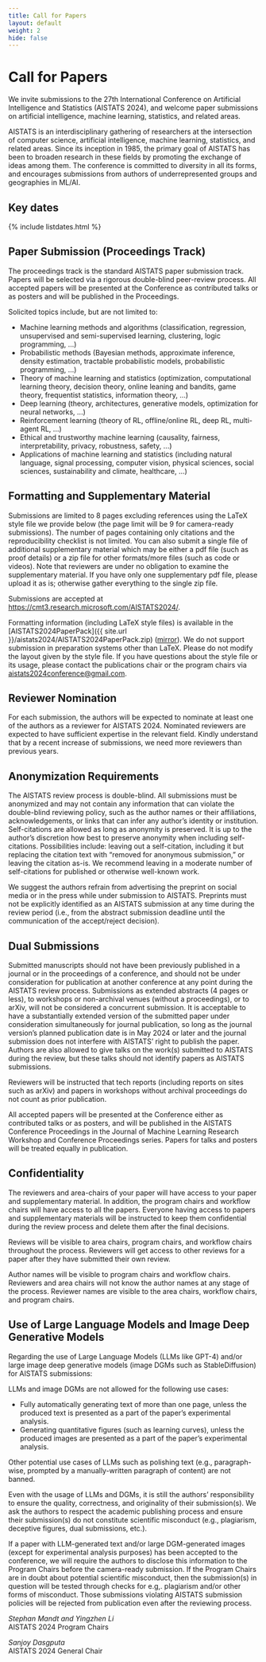 ```yaml
---
title: Call for Papers
layout: default
weight: 2
hide: false
---
```


# Call for Papers

We invite submissions to the 27th International Conference on Artificial Intelligence and Statistics (AISTATS 2024), and welcome paper submissions on artificial intelligence, machine learning, statistics, and related areas.

AISTATS is an interdisciplinary gathering of researchers at the intersection of computer science, artificial intelligence, machine learning, statistics, and related areas. Since its inception in 1985, the primary goal of AISTATS has been to broaden research in these fields by promoting the exchange of ideas among them. The conference is committed to diversity in all its forms, and encourages submissions from authors of underrepresented groups and geographies in ML/AI.


## Key dates

{% include listdates.html %}


## Paper Submission (Proceedings Track)

The proceedings track is the standard AISTATS paper submission track. Papers will be selected via a rigorous double-blind peer-review process. All accepted papers will be presented at the Conference as contributed talks or as posters and will be published in the Proceedings.

Solicited topics include, but are not limited to:

* Machine learning methods and algorithms (classification, regression, unsupervised and semi-supervised learning, clustering, logic programming, ...)
* Probabilistic methods (Bayesian methods, approximate inference, density estimation, tractable probabilistic models, probabilistic programming, ...)
* Theory of machine learning and statistics (optimization, computational learning theory, decision theory, online leaning and bandits, game theory, frequentist statistics, information theory, ...)
* Deep learning (theory, architectures, generative models, optimization for neural networks, ...)
* Reinforcement learning (theory of RL, offline/online RL, deep RL, multi-agent RL, ...)
* Ethical and trustworthy machine learning (causality, fairness, interpretability, privacy, robustness, safety, ...)
* Applications of machine learning and statistics (including natural language, signal processing, computer vision, physical sciences, social sciences, sustainability and climate, healthcare, ...)


<!-- ## Conference Location and Format

The AISTATS 2023 organizing committee is committed to the safety and health of our community.  We are currently reviewing the best option for AISTATS 2023. As soon as we have made a final decision, we will update the information to the webpage. Thank you for your patience and understanding.
 -->

## Formatting and Supplementary Material

Submissions are limited to 8 pages excluding references using the LaTeX style file we provide below (the page limit will be 9 for camera-ready submissions). The number of pages containing only citations and the reproducibility checklist is not limited. You can also submit a single file of additional supplementary material which may be either a pdf file (such as proof details) or a zip file for other formats/more files (such as code or videos). Note that reviewers are under no obligation to examine the supplementary material. If you have only one supplementary pdf file, please upload it as is; otherwise gather everything to the single zip file.

Submissions are accepted at <https://cmt3.research.microsoft.com/AISTATS2024/>.

Formatting information (including LaTeX style files) is available in the [AISTATS2024PaperPack]({{ site.url }}/aistats2024/AISTATS2024PaperPack.zip) ([mirror](https://drive.google.com/file/d/1kjHySEhhKvlp9RhKnof1hJPdR7fhpcFt/view?usp=sharing)). We do not support submission in preparation systems other than LaTeX. Please do not modify the layout given by the style file. If you have questions about the style file or its usage, please contact the publications chair or the program chairs via <aistats2024conference@gmail.com>.


## Reviewer Nomination

For each submission, the authors will be expected to nominate at least one of the authors as a reviewer for AISTATS 2024. Nominated reviewers are expected to have sufficient expertise in the relevant field. Kindly understand that by a recent increase of submissions, we need more reviewers than previous years.


## Anonymization Requirements

The AISTATS review process is double-blind. All submissions must be anonymized and may not contain any information that can violate the double-blind reviewing policy, such as the author names or their affiliations, acknowledgements, or links that can infer any author’s identity or institution. Self-citations are allowed as long as anonymity is preserved. It is up to the author’s discretion how best to preserve anonymity when including self-citations. Possibilities include: leaving out a self-citation, including it but replacing the citation text with “removed for anonymous submission,” or leaving the citation as-is. We recommend leaving in a moderate number of self-citations for published or otherwise well-known work.

We suggest the authors refrain from advertising the preprint on social media or in the press while under submission to AISTATS. Preprints must not be explicitly identified as an AISTATS submission at any time during the review period (i.e., from the abstract submission deadline until the communication of the accept/reject decision).


## Dual Submissions

Submitted manuscripts should not have been previously published in a journal or in the proceedings of a conference, and should not be under consideration for publication at another conference at any point during the AISTATS review process. Submissions as extended abstracts (4 pages or less), to workshops or non-archival venues (without a proceedings), or to arXiv, will not be considered a concurrent submission. It is acceptable to have a substantially extended version of the submitted paper under consideration simultaneously for journal publication, so long as the journal version’s planned publication date is in May 2024 or later and the journal submission does not interfere with AISTATS’ right to publish the paper. Authors are also allowed to give talks on the work(s) submitted to AISTATS during the review, but these talks should not identify papers as AISTATS submissions. 

Reviewers will be instructed that tech reports (including reports on sites such as arXiv) and papers in workshops without archival proceedings do not count as prior publication.

All accepted papers will be presented at the Conference either as contributed talks or as posters, and will be published in the AISTATS Conference Proceedings in the Journal of Machine Learning Research Workshop and Conference Proceedings series. Papers for talks and posters will be treated equally in publication.


## Confidentiality

The reviewers and area-chairs of your paper will have access to your paper and supplementary material. In addition, the program chairs and workflow chairs will have access to all the papers. Everyone having access to papers and supplementary materials will be instructed to keep them confidential during the review process and delete them after the final decisions.

Reviews will be visible to area chairs, program chairs, and workflow chairs throughout the process. Reviewers will get access to other reviews for a paper after they have submitted their own review.

Author names will be visible to program chairs and workflow chairs. Reviewers and area chairs will not know the author names at any stage of the process. Reviewer names are visible to the area chairs, workflow chairs, and program chairs.

## Use of Large Language Models and Image Deep Generative Models

Regarding the use of Large Language Models (LLMs like GPT-4) and/or large image deep generative models (image DGMs such as StableDiffusion) for AISTATS submissions:

LLMs and image DGMs are not allowed for the following use cases:

* Fully automatically generating text of more than one page, unless the produced text is presented as a part of the paper’s experimental analysis.
* Generating quantitative figures (such as learning curves), unless the produced images are presented as a part of the paper’s experimental analysis.

Other potential use cases of LLMs such as polishing text (e.g., paragraph-wise, prompted by a manually-written paragraph of content) are not banned.

Even with the usage of LLMs and DGMs, it is still the authors’ responsibility to ensure the quality, correctness, and originality of their submission(s). We ask the authors to respect the academic publishing process and ensure their submission(s) do not constitute scientific misconduct (e.g., plagiarism, deceptive figures, dual submissions, etc.).

If a paper with LLM-generated text and/or large DGM-generated images (except for experimental analysis purposes) has been accepted to the conference, we will require the authors to disclose this information to the Program Chairs before the camera-ready submission. If the Program Chairs are in doubt about potential scientific misconduct, then the submission(s) in question will be tested through checks for e.g,. plagiarism and/or other forms of misconduct. Those submissions violating AISTATS submission policies will be rejected from publication even after the reviewing process.

_Stephan Mandt and Yingzhen Li_\
AISTATS 2024 Program Chairs

_Sanjoy Dasgputa_\
AISTATS 2024 General Chair
